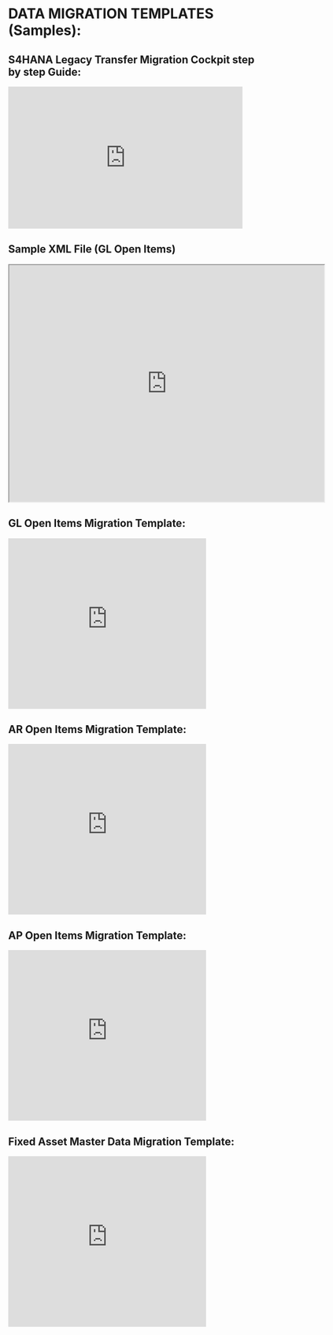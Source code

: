 # DATA MIGRATION TEMPLATES (Samples):

## S4HANA Legacy Transfer Migration Cockpit step by step Guide:

<iframe src="https://onedrive.live.com/embed?cid=971D1A17FB31F32E&resid=971D1A17FB31F32E%21348&authkey=ACp-WDdS_5d733Y&em=2" width="476" height="288" frameborder="0" scrolling="no"></iframe>

## Sample XML File (GL Open Items)

<iframe src="https://drive.google.com/file/d/1wlemGTuRaN8OsSWeB3bOsTqPINh2t_nz/preview" width="640" height="480"></iframe>


## GL Open Items Migration Template:

<iframe src="https://onedrive.live.com/embed?cid=971D1A17FB31F32E&resid=971D1A17FB31F32E%21342&authkey=AKoC_toqj1eKerQ&em=2" width="402" height="346" frameborder="0" scrolling="no"></iframe>

## AR Open Items Migration Template:

<iframe src="https://onedrive.live.com/embed?cid=971D1A17FB31F32E&resid=971D1A17FB31F32E%21345&authkey=AKaQAt3dBTc68Xk&em=2" width="402" height="346" frameborder="0" scrolling="no"></iframe>

## AP Open Items Migration Template:

<iframe src="https://onedrive.live.com/embed?cid=971D1A17FB31F32E&resid=971D1A17FB31F32E%21346&authkey=ABRfDADLdae8VbI&em=2" width="402" height="346" frameborder="0" scrolling="no"></iframe>

## Fixed Asset Master Data Migration Template:

<iframe src="https://onedrive.live.com/embed?cid=971D1A17FB31F32E&resid=971D1A17FB31F32E%21347&authkey=AEwKSoVTA_QFA7g&em=2" width="402" height="346" frameborder="0" scrolling="no"></iframe>